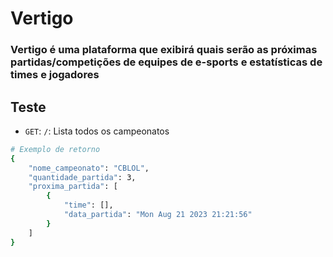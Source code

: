 # **Vertigo**

### Vertigo é uma plataforma que exibirá quais serão as próximas partidas/competições de equipes de e-sports e estatísticas de times e jogadores

## Teste
- `GET`: `/`: Lista todos os campeonatos

``` bash 
# Exemplo de retorno
{
    "nome_campeonato": "CBLOL",
    "quantidade_partida": 3,
    "proxima_partida": [
        {
            "time": [],
            "data_partida": "Mon Aug 21 2023 21:21:56"
        }
    ]
}
```